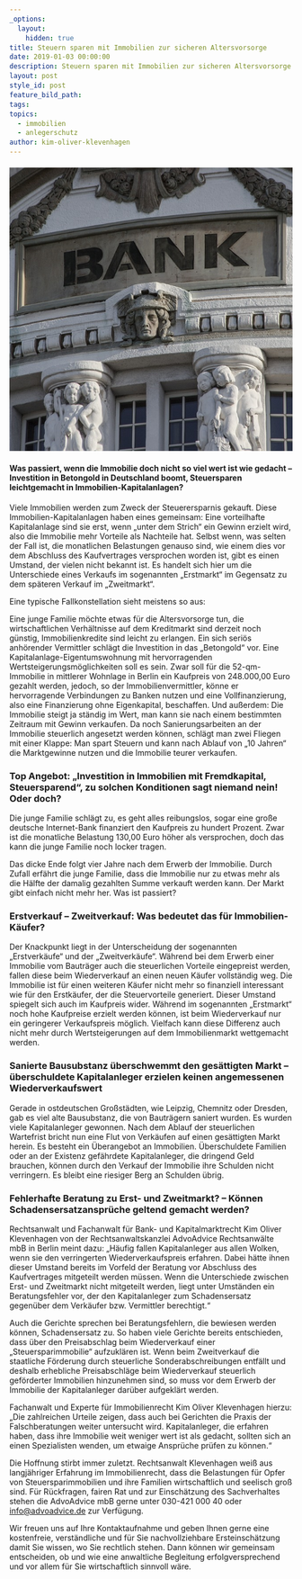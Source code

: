 ```yaml
---
_options:
  layout:
    hidden: true
title: Steuern sparen mit Immobilien zur sicheren Altersvorsorge
date: 2019-01-03 00:00:00
description: Steuern sparen mit Immobilien zur sicheren Altersvorsorge
layout: post
style_id: post
feature_bild_path:
tags:
topics:
  - immobilien
  - anlegerschutz
author: kim-oliver-klevenhagen
---
```


#### ![](/uploads/bank-2907728-640.jpg)

#### Was passiert, wenn die Immobilie doch nicht so viel wert ist wie gedacht – Investition in Betongold in Deutschland boomt, Steuersparen leichtgemacht in Immobilien-Kapitalanlagen?

Viele Immobilien werden zum Zweck der Steuerersparnis gekauft. Diese Immobilien-Kapitalanlagen haben eines gemeinsam: Eine vorteilhafte Kapitalanlage sind sie erst, wenn „unter dem Strich“ ein Gewinn erzielt wird, also die Immobilie mehr Vorteile als Nachteile hat. Selbst wenn, was selten der Fall ist, die monatlichen Belastungen genauso sind, wie einem dies vor dem Abschluss des Kaufvertrages versprochen worden ist, gibt es einen Umstand, der vielen nicht bekannt ist. Es handelt sich hier um die Unterschiede eines Verkaufs im sogenannten „Erstmarkt“ im Gegensatz zu dem späteren Verkauf im „Zweitmarkt“.

Eine typische Fallkonstellation sieht meistens so aus:

Eine junge Familie möchte etwas für die Altersvorsorge tun, die wirtschaftlichen Verhältnisse auf dem Kreditmarkt sind derzeit noch günstig, Immobilienkredite sind leicht zu erlangen. Ein sich seriös anhörender Vermittler schlägt die Investition in das „Betongold“ vor. Eine Kapitalanlage-Eigentumswohnung mit hervorragenden Wertsteigerungsmöglichkeiten soll es sein. Zwar soll für die 52-qm-Immobilie in mittlerer Wohnlage in Berlin ein Kaufpreis von 248.000,00 Euro gezahlt werden, jedoch, so der Immobilienvermittler, könne er hervorragende Verbindungen zu Banken nutzen und eine Vollfinanzierung, also eine Finanzierung ohne Eigenkapital, beschaffen. Und außerdem: Die Immobilie steigt ja ständig im Wert, man kann sie nach einem bestimmten Zeitraum mit Gewinn verkaufen. Da noch Sanierungsarbeiten an der Immobilie steuerlich angesetzt werden können, schlägt man zwei Fliegen mit einer Klappe: Man spart Steuern und kann nach Ablauf von „10 Jahren“ die Marktgewinne nutzen und die Immobilie teurer verkaufen.

### Top Angebot: „Investition in Immobilien mit Fremdkapital, Steuersparend“, zu solchen Konditionen sagt niemand nein! Oder doch?

Die junge Familie schlägt zu, es geht alles reibungslos, sogar eine große deutsche Internet-Bank finanziert den Kaufpreis zu hundert Prozent. Zwar ist die monatliche Belastung 130,00 Euro höher als versprochen, doch das kann die junge Familie noch locker tragen.

Das dicke Ende folgt vier Jahre nach dem Erwerb der Immobilie. Durch Zufall erfährt die junge Familie, dass die Immobilie nur zu etwas mehr als die Hälfte der damalig gezahlten Summe verkauft werden kann. Der Markt gibt einfach nicht mehr her. Was ist passiert?

### Erstverkauf – Zweitverkauf: Was bedeutet das für Immobilien-Käufer?

Der Knackpunkt liegt in der Unterscheidung der sogenannten „Erstverkäufe“ und der „Zweitverkäufe“. Während bei dem Erwerb einer Immobilie vom Bauträger auch die steuerlichen Vorteile eingepreist werden, fallen diese beim Wiederverkauf an einen neuen Käufer vollständig weg. Die Immobilie ist für einen weiteren Käufer nicht mehr so finanziell interessant wie für den Erstkäufer, der die Steuervorteile generiert. Dieser Umstand spiegelt sich auch im Kaufpreis wider. Während im sogenannten „Erstmarkt“ noch hohe Kaufpreise erzielt werden können, ist beim Wiederverkauf nur ein geringerer Verkaufspreis möglich. Vielfach kann diese Differenz auch nicht mehr durch Wertsteigerungen auf dem Immobilienmarkt wettgemacht werden.

### Sanierte Bausubstanz überschwemmt den gesättigten Markt – überschuldete Kapitalanleger erzielen keinen angemessenen Wiederverkaufswert

Gerade in ostdeutschen Großstädten, wie Leipzig, Chemnitz oder Dresden, gab es viel alte Bausubstanz, die von Bauträgern saniert wurden. Es wurden viele Kapitalanleger gewonnen. Nach dem Ablauf der steuerlichen Wartefrist bricht nun eine Flut von Verkäufen auf einen gesättigten Markt herein. Es besteht ein Überangebot an Immobilien. Überschuldete Familien oder an der Existenz gefährdete Kapitalanleger, die dringend Geld brauchen, können durch den Verkauf der Immobilie ihre Schulden nicht verringern. Es bleibt eine riesiger Berg an Schulden übrig.

### Fehlerhafte Beratung zu Erst- und Zweitmarkt? – Können Schadensersatzansprüche geltend gemacht werden?

Rechtsanwalt und Fachanwalt für Bank- und Kapitalmarktrecht Kim Oliver Klevenhagen von der Rechtsanwaltskanzlei AdvoAdvice Rechtsanwälte mbB in Berlin meint dazu: „Häufig fallen Kapitalanleger aus allen Wolken, wenn sie den verringerten Wiederverkaufspreis erfahren. Dabei hätte ihnen dieser Umstand bereits im Vorfeld der Beratung vor Abschluss des Kaufvertrages mitgeteilt werden müssen. Wenn die Unterschiede zwischen Erst- und Zweitmarkt nicht mitgeteilt werden, liegt unter Umständen ein Beratungsfehler vor, der den Kapitalanleger zum Schadensersatz gegenüber dem Verkäufer bzw. Vermittler berechtigt.“

Auch die Gerichte sprechen bei Beratungsfehlern, die bewiesen werden können, Schadensersatz zu. So haben viele Gerichte bereits entschieden, dass über den Preisabschlag beim Wiederverkauf einer „Steuersparimmobilie“ aufzuklären ist. Wenn beim Zweitverkauf die staatliche Förderung durch steuerliche Sonderabschreibungen entfällt und deshalb erhebliche Preisabschläge beim Wiederverkauf steuerlich geförderter Immobilien hinzunehmen sind, so muss vor dem Erwerb der Immobilie der Kapitalanleger darüber aufgeklärt werden.

Fachanwalt und Experte für Immobilienrecht Kim Oliver Klevenhagen hierzu: „Die zahlreichen Urteile zeigen, dass auch bei Gerichten die Praxis der Falschberatungen weiter untersucht wird. Kapitalanleger, die erfahren haben, dass ihre Immobilie weit weniger wert ist als gedacht, sollten sich an einen Spezialisten wenden, um etwaige Ansprüche prüfen zu können.“

Die Hoffnung stirbt immer zuletzt. Rechtsanwalt Klevenhagen weiß aus langjähriger Erfahrung im Immobilienrecht, dass die Belastungen für Opfer von Steuersparimmobilien und ihre Familien wirtschaftlich und seelisch groß sind. Für Rückfragen, fairen Rat und zur Einschätzung des Sachverhaltes stehen die AdvoAdvice mbB gerne unter 030-421 000 40 oder info@advoadvice.de zur Verfügung.

Wir freuen uns auf Ihre Kontaktaufnahme und geben Ihnen gerne eine kostenfreie, verständliche und für Sie nachvollziehbare Ersteinschätzung damit Sie wissen, wo Sie rechtlich stehen. Dann können wir gemeinsam entscheiden, ob und wie eine anwaltliche Begleitung erfolgversprechend und vor allem für Sie wirtschaftlich sinnvoll wäre.